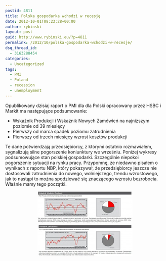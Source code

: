 ```yaml
---
postid: 4811
title: Polska gospodarka wchodzi w recesję
date: 2012-10-01T08:23:28+00:00
author: rybinski
layout: post
guid: http://www.rybinski.eu/?p=4811
permalink: /2012/10/polska-gospodarka-wchodzi-w-recesje/
dsq_thread_id:
  - 3163288454
categories:
  - Uncategorized
tags:
  - PMI
  - Poland
  - recession
  - unemployment
---
```

Opublikowany dzisiaj raport o PMI dla dla Polski opracowany przez HSBC i Markit ma następujące podsumowanie:

  * Wskaźnik Produkcji i Wskaźnik Nowych Zamówień na najniższym poziomie od 39 miesięcy
  * Pierwszy od marca spadek poziomu zatrudnienia
  * Pierwszy od trzech miesięcy wzrost kosztów produkcji

Te dane potwierdzają przedsiębiorcy, z którymi ostatnio rozmawiałem, sygnalizują silne pogorszenie koniunktury we wrześniu. Poniżej wykresy podsumowujące stan polskiej gospodarki. Szczególnie niepokoi pogorszenie sytuacji na rynku pracy. Przypomnę, że niedawno pisałem o wynikach z raportu NBP, który pokazywał, że przedsiębiorcy jeszcze nie dostosowali zatrudnienia do nowego, wolniejszego, trendu wzrostowego, jak to nastąpi to można spodziewać się znaczącego wzrostu bezrobocia. Właśnie mamy tego początki.

<p style="text-align: center;">
  <a href="/uploads/2012/10/PMI_Polska_produkcja_wrzesien.jpg"><img class="size-medium wp-image-4812 aligncenter" title="PMI_Polska_produkcja_wrzesien" src="/uploads/2012/10/PMI_Polska_produkcja_wrzesien-300x103.jpg" alt="" width="300" height="103" /></a><a href="/uploads/2012/10/PMI_Polska_zatrudnienie_wrzesien.jpg"><img class="size-medium wp-image-4813 aligncenter" title="PMI_Polska_zatrudnienie_wrzesien" src="/uploads/2012/10/PMI_Polska_zatrudnienie_wrzesien-300x99.jpg" alt="" width="300" height="99" /></a>
</p>
